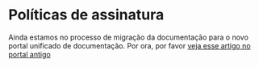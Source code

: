 ﻿# Políticas de assinatura

Ainda estamos no processo de migração da documentação para o novo portal unificado de documentação. Por ora, por favor
[veja esse artigo no portal antigo](http://pki.lacunasoftware.com/Help/html/e9c1693f-91e4-41a8-8dd1-666c221e427b.htm)
